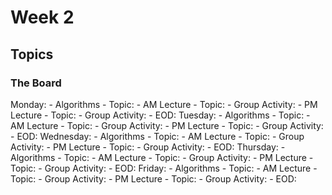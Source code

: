 # Week 2

## Topics


### The Board
Monday:
    - Algorithms
        - Topic: 
    - AM Lecture
        - Topic:
        - Group Activity:
    - PM Lecture
        - Topic:
        - Group Activity:
    - EOD:
Tuesday:
    - Algorithms
        - Topic: 
    - AM Lecture
        - Topic:
        - Group Activity:
    - PM Lecture
        - Topic:
        - Group Activity:
    - EOD:
Wednesday:
    - Algorithms
        - Topic: 
    - AM Lecture
        - Topic:
        - Group Activity:
    - PM Lecture
        - Topic:
        - Group Activity:
    - EOD:
Thursday:
    - Algorithms
        - Topic: 
    - AM Lecture
        - Topic:
        - Group Activity:
    - PM Lecture
        - Topic:
        - Group Activity:
    - EOD:
Friday:
    - Algorithms
        - Topic: 
    - AM Lecture
        - Topic:
        - Group Activity:
    - PM Lecture
        - Topic:
        - Group Activity:
    - EOD:
